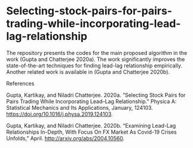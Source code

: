 # Selecting-stock-pairs-for-pairs-trading-while-incorporating-lead-lag-relationship
The repository presents the codes for the main proposed algorithm in the work  (Gupta and Chatterjee 2020a). The work significantly improves the state-of-the-art techniques for finding lead-lag relationship empirically. Another related work is available in (Gupta and Chatterjee 2020b).



References

Gupta, Kartikay, and Niladri Chatterjee. 2020a. “Selecting Stock Pairs for Pairs Trading While Incorporating Lead–Lag Relationship.” Physica A: Statistical Mechanics and Its Applications, January, 124103. https://doi.org/10.1016/j.physa.2019.124103.

Gupta, Kartikay, and Niladri Chatterjee. 2020b. “Examining Lead-Lag Relationships In-Depth, With Focus On FX Market As Covid-19 Crises Unfolds,” April. http://arxiv.org/abs/2004.10560.

